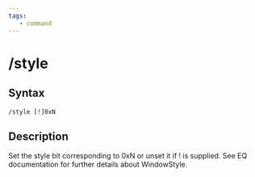 ```yaml
---
tags:
   - command
---
```

# /style

## Syntax

```eqcommand
/style [!]0xN
```

## Description

Set the style bit corresponding to 0xN or unset it if ! is supplied. See EQ documentation for further details about WindowStyle.

